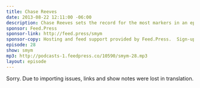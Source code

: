 ```yaml
---
title: Chase Reeves
date: 2013-08-22 12:11:00 -06:00
description: Chase Reeves sets the record for the most markers in an episode. You&rsquo;ll have to listen to find out why. Besides talking podcasting, Logic X, making money online and sucking up to Merlin Mann we also talk Aeropress brewing methods. And hemorrhoids.
sponsor: Feed.Press
sponsor-link: http://feed.press/smym
sponsor-copy: Hosting and feed support provided by Feed.Press.  Sign-up today and try FeedPress on a 14 day trial (no contracts or commitments). Use promo code "smym" during checkout to get 10% off your first year.
episode: 28
show: smym
mp3: http://podcasts-1.feedpress.co/10590/smym-28.mp3
layout: episode
---
```


Sorry. Due to importing issues, links and show notes were lost in translation.
